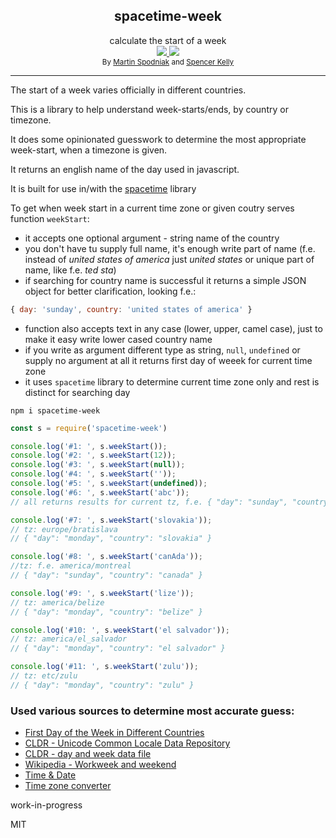 <div align="center">
  <div>
    <h2>spacetime-week</h2>
  </div>
  <div>
    calculate the start of a week
  </div>
  <a href="https://npmjs.org/package/spacetime-week">
    <img src="https://img.shields.io/npm/v/spacetime-week.svg?style=flat-square" />
  </a>
  <a href="https://unpkg.com/spacetime/builds/spacetime-week.min.js">
    <img src="https://badge-size.herokuapp.com/spencermountain/spacetime-week/master/builds/spacetime-week.min.js" />
  </a>
  <div>
    <sup>
      By <a href="https://github.com/MartinSpd">Martin Spodniak</a> and <a href="https://github.com/spencermountain">Spencer Kelly</a>
    </sup>
  </div>
  <hr/>
</div>

The start of a week varies officially in different countries.

This is a library to help understand week-starts/ends, by country or timezone.

It does some opinionated guesswork to determine the most appropriate week-start, when a timezone is given.

It returns an english name of the day used in javascript.

It is built for use in/with the [spacetime](https://github.com/spencermountain/spacetime) library

To get when week start in a current time zone or given coutry serves function `weekStart`:
- it accepts one optional argument - string name of the country
- you don't have tu supply full name, it's enough write part of name (f.e. instead of *united states of america* just *united states* or unique part of name, like f.e. *ted sta*)
- if searching for country name is successful it returns a simple JSON object for better clarification, looking f.e.:
```js
{ day: 'sunday', country: 'united states of america' }
```
- function also accepts text in any case (lower, upper, camel case), just to make it easy write lower cased country name
- if you write as argument different type as string, `null`, `undefined` or supply no argument at all it returns first day of weeek for current time zone
- it uses `spacetime` library to determine current time zone only and rest is distinct for searching day

`npm i spacetime-week`

```js
const s = require('spacetime-week')

console.log('#1: ', s.weekStart());
console.log('#2: ', s.weekStart(12));
console.log('#3: ', s.weekStart(null));
console.log('#4: ', s.weekStart(''));
console.log('#5: ', s.weekStart(undefined));
console.log('#6: ', s.weekStart('abc'));
// all returns results for current tz, f.e. { "day": "sunday", "country": "canada" }

console.log('#7: ', s.weekStart('slovakia'));
// tz: europe/bratislava
// { "day": "monday", "country": "slovakia" }

console.log('#8: ', s.weekStart('canAda'));
//tz: f.e. america/montreal
// { "day": "sunday", "country": "canada" }

console.log('#9: ', s.weekStart('lize'));
// tz: america/belize
// { "day": "monday", "country": "belize" }

console.log('#10: ', s.weekStart('el salvador'));
// tz: america/el_salvador
// { "day": "monday", "country": "el salvador" }

console.log('#11: ', s.weekStart('zulu'));
// tz: etc/zulu
// { "day": "monday", "country": "zulu" }
```

### Used various sources to determine most accurate guess:

- [First Day of the Week in Different Countries](http://chartsbin.com/view/41671)
- [CLDR - Unicode Common Locale Data Repository](http://cldr.unicode.org/)
- [CLDR - day and week data file](http://unicode.org/repos/cldr/trunk/common/supplemental/supplementalData.xml)
- [Wikipedia - Workweek and weekend](https://en.wikipedia.org/wiki/Workweek_and_weekend)
- [Time & Date](https://www.timeanddate.com/worldclock/)
- [Time zone converter](http://www.timezoneconverter.com/index.php)

work-in-progress

MIT
